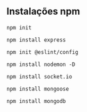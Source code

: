 ## Instalações npm

`npm init`

`npm install express`

`npm init @eslint/config`

`npm install nodemon -D`

`npm install socket.io`

`npm install mongoose` 

`npm install mongodb`